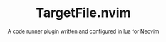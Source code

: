 <h1 align='center'>TargetFile.nvim</h1>
<p align="center"><sup>A code runner plugin written and configured in lua for Neovim</sup></p>

